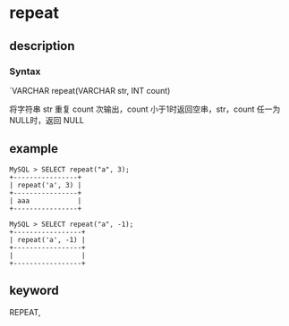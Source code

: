 # repeat

## description

### Syntax

`VARCHAR repeat(VARCHAR str, INT count)

将字符串 str 重复 count 次输出，count 小于1时返回空串，str，count 任一为NULL时，返回 NULL

## example

```Plain Text
MySQL > SELECT repeat("a", 3);
+----------------+
| repeat('a', 3) |
+----------------+
| aaa            |
+----------------+

MySQL > SELECT repeat("a", -1);
+-----------------+
| repeat('a', -1) |
+-----------------+
|                 |
+-----------------+
```

## keyword

REPEAT,
